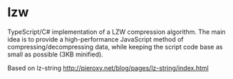 # lzw

TypeScript/C# implementation of a LZW compression algorithm. The main idea is to provide a high-performance JavaScript method of compressing/decompressing data, while keeping the script code base as small as possible (3KB minified).

Based on lz-string
http://pieroxy.net/blog/pages/lz-string/index.html
